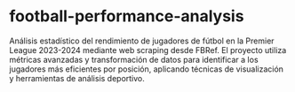 # football-performance-analysis
Análisis estadístico del rendimiento de jugadores de fútbol en la Premier League 2023-2024 mediante web scraping desde FBRef. El proyecto utiliza métricas avanzadas y transformación de datos para identificar a los jugadores más eficientes por posición, aplicando técnicas de visualización y herramientas de análisis deportivo.
